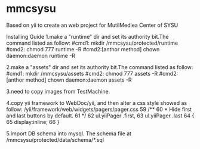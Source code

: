 mmcsysu
=======

Based on yii to create an web project for MutilMediea Center of SYSU

Installing Guide
1.make a "runtime" dir and set its authority bit.The command listed as follow: 
#cmd1:  mkdir /mmcsysu/protected/runtime 
#cmd2:  chmod 777 runtime -R 
#cmd2:[anthor method] chown  daemon:daemon runtime -R

2.make a "assets" dir and set its authority bit.The command listed as follow: 
#cmd1:  mkdir /mmcsysu/assets 
#cmd2:  chmod 777 assets -R
#cmd2:[anthor method] chown  daemon:daemon assets -R

3.need to copy  images from TestMachine.


4.copy yii framework to WebDoc/yii, and then alter a css style showed as follow:
/yii/framework/web/widgets/pagers/pager.css
59 /**
60  * Hide first and last buttons by default.
61  */
62 ul.yiiPager .first,
63 ul.yiiPager .last
64 {
65         display:inline;
66 }

5.import DB schema into mysql.
The schema file at /mmcsysu/protected/data/schema/*.sql

